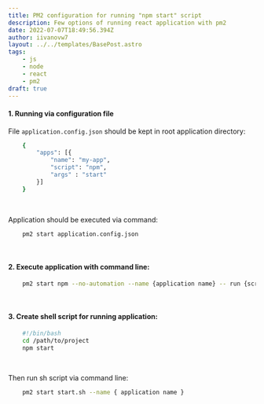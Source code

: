 ```yaml
---
title: PM2 configuration for running "npm start" script
description: Few options of running react application with pm2
date: 2022-07-07T18:49:56.394Z
author: iivanovw7
layout: ../../templates/BasePost.astro
tags:
    - js
    - node
    - react
    - pm2
draft: true
---
```


#### 1. Running via configuration file

File `application.config.json` should be kept in root application directory:

```bash
    {
        "apps": [{
            "name": "my-app",
            "script": "npm",
            "args" : "start"
        }]
    }
```

<br />

Application should be executed via command:

```bash
    pm2 start application.config.json
```

<br />

#### 2. Execute application with command line:

```bash
    pm2 start npm --no-automation --name {application name} -- run {script name}
```

<br />

#### 3. Create shell script for running application:

```bash
    #!/bin/bash
    cd /path/to/project
    npm start
```

<br />

Then run sh script via command line:

```bash
    pm2 start start.sh --name { application name }
```

<br />
